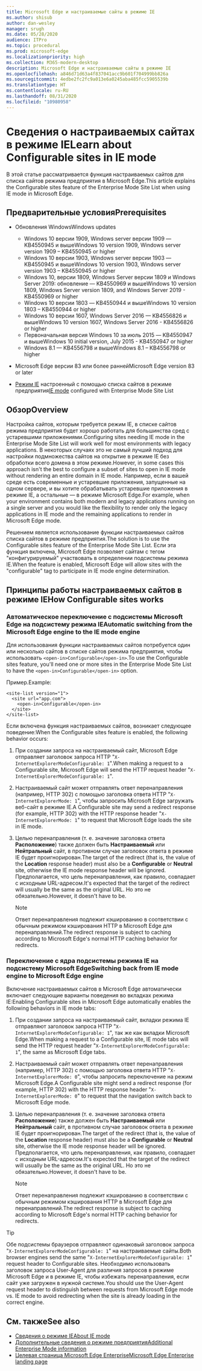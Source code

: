 ```yaml
---
title: Microsoft Edge и настраиваемые сайты в режиме IE
ms.author: shisub
author: dan-wesley
manager: srugh
ms.date: 05/28/2020
audience: ITPro
ms.topic: procedural
ms.prod: microsoft-edge
ms.localizationpriority: high
ms.collection: M365-modern-desktop
description: Microsoft Edge и настраиваемые сайты в режиме IE
ms.openlocfilehash: a846d71d63a4f837041acc9b601f704999bb826a
ms.sourcegitcommit: 4edbe2fc2fc9a013e6a0245aba485fcc5905539b
ms.translationtype: HT
ms.contentlocale: ru-RU
ms.lasthandoff: 08/31/2020
ms.locfileid: "10980958"
---
```

# <span data-ttu-id="1da95-103">Сведения о настраиваемых сайтах в режиме IE</span><span class="sxs-lookup"><span data-stu-id="1da95-103">Learn about Configurable sites in IE mode</span></span>

<span data-ttu-id="1da95-104">В этой статье рассматривается функция настраиваемых сайтов для списка сайтов режима предприятия в Microsoft Edge.</span><span class="sxs-lookup"><span data-stu-id="1da95-104">This article explains the Configurable sites feature of the Enterprise Mode Site List when using IE mode in Microsoft Edge.</span></span>

## <span data-ttu-id="1da95-105">Предварительные условия</span><span class="sxs-lookup"><span data-stu-id="1da95-105">Prerequisites</span></span>

- <span data-ttu-id="1da95-106">Обновления Windows</span><span class="sxs-lookup"><span data-stu-id="1da95-106">Windows updates</span></span>

  - <span data-ttu-id="1da95-107">Windows 10 версии 1909, Windows server версии 1909 — KB4550945 и выше</span><span class="sxs-lookup"><span data-stu-id="1da95-107">Windows 10 version 1909, Windows server version 1909 – KB4550945  or higher</span></span>
  - <span data-ttu-id="1da95-108">Windows 10 версии 1903, Windows server версии 1903 — KB4550945 и выше</span><span class="sxs-lookup"><span data-stu-id="1da95-108">Windows 10 version 1903, Windows server version 1903 – KB4550945  or higher</span></span>
  - <span data-ttu-id="1da95-109">Windows 10, версии 1809, Windows Server версии 1809 и Windows Server 2019: обновление — KB4550969 и выше</span><span class="sxs-lookup"><span data-stu-id="1da95-109">Windows 10 version 1809, Windows Server version 1809, and Windows Server 2019 - KB4550969 or higher</span></span>
  - <span data-ttu-id="1da95-110">Windows 10 версии 1803 — KB4550944 и выше</span><span class="sxs-lookup"><span data-stu-id="1da95-110">Windows 10 version 1803 – KB4550944 or higher</span></span>
  - <span data-ttu-id="1da95-111">Windows 10 версии 1607, Windows Server 2016 — KB4556826 и выше</span><span class="sxs-lookup"><span data-stu-id="1da95-111">Windows 10 version 1607, Windows Server 2016 - KB4556826 or higher</span></span>
  - <span data-ttu-id="1da95-112">Первоначальная версия Windows 10 за июль 2015 — KB4550947 и выше</span><span class="sxs-lookup"><span data-stu-id="1da95-112">Windows 10 initial version, July 2015 - KB4550947 or higher</span></span>
  - <span data-ttu-id="1da95-113">Windows 8.1 — KB4556798 и выше</span><span class="sxs-lookup"><span data-stu-id="1da95-113">Windows 8.1 – KB4556798 or higher</span></span>

- <span data-ttu-id="1da95-114">Microsoft Edge версии 83 или более ранней</span><span class="sxs-lookup"><span data-stu-id="1da95-114">Microsoft Edge version 83 or later</span></span>
- <span data-ttu-id="1da95-115">[Режим IE](https://aka.ms/iemodeonedge) настроенный с помощью списка сайтов в режиме предприятия</span><span class="sxs-lookup"><span data-stu-id="1da95-115">[IE mode](https://aka.ms/iemodeonedge) configured with Enterprise Mode Site List</span></span>

## <span data-ttu-id="1da95-116">Обзор</span><span class="sxs-lookup"><span data-stu-id="1da95-116">Overview</span></span>

<span data-ttu-id="1da95-117">Настройка сайтов, которым требуется режим IE, в списке сайтов режима предприятия будет хорошо работать для большинства сред с устаревшими приложениями.</span><span class="sxs-lookup"><span data-stu-id="1da95-117">Configuring sites needing IE mode in the Enterprise Mode Site List will work well for most environments with legacy applications.</span></span> <span data-ttu-id="1da95-118">В некоторых случаях это не самый лучший подход для настройки подмножества сайтов на открытие в режиме IE без обработки всего домена в этом режиме.</span><span class="sxs-lookup"><span data-stu-id="1da95-118">However, in some cases this approach isn't the best to configure a subset of sites to open in IE mode without rendering an entire domain in IE mode.</span></span> <span data-ttu-id="1da95-119">Например, если в вашей среде есть современные и устаревшие приложения, запущенные на одном сервере, и вы хотите обрабатывать устаревшие приложения в режиме IE, а остальные — в режиме Microsoft Edge.</span><span class="sxs-lookup"><span data-stu-id="1da95-119">For example, when your environment contains both modern and legacy applications running on a single server and you would like the flexibility to render only the legacy applications in IE mode and the remaining applications to render in Microsoft Edge mode.</span></span>

<span data-ttu-id="1da95-120">Решением является использование функции настраиваемых сайтов списка сайтов в режиме предприятия.</span><span class="sxs-lookup"><span data-stu-id="1da95-120">The solution is to use the Configurable sites feature of the Enterprise Mode Site List.</span></span> <span data-ttu-id="1da95-121">Если эта функция включена, Microsoft Edge позволяет сайтам с тегом "конфигурируемый" участвовать в определении подсистемы режима IE.</span><span class="sxs-lookup"><span data-stu-id="1da95-121">When the feature is enabled, Microsoft Edge will allow sites with the "configurable" tag to participate in IE mode engine determination.</span></span>

## <span data-ttu-id="1da95-122">Принципы работы настраиваемых сайтов в режиме IE</span><span class="sxs-lookup"><span data-stu-id="1da95-122">How Configurable sites works</span></span>

### <span data-ttu-id="1da95-123">Автоматическое переключение с подсистемы Microsoft Edge на подсистему режима IE</span><span class="sxs-lookup"><span data-stu-id="1da95-123">Automatic switching from the Microsoft Edge engine to the IE mode engine</span></span>

<span data-ttu-id="1da95-124">Для использования функции настраиваемых сайтов потребуется один или несколько сайтов в списке сайтов режима предприятия, чтобы использовать `<open-in>Configurable</open-in>`.</span><span class="sxs-lookup"><span data-stu-id="1da95-124">To use the Configurable sites feature, you'll need one or more sites in the Enterprise Mode Site List to have the `<open-in>Configurable</open-in>` option.</span></span>

<span data-ttu-id="1da95-125">Пример.</span><span class="sxs-lookup"><span data-stu-id="1da95-125">Example:</span></span>

```
<site-list version="1">
  <site url="app.com">
    <open-in>Configurable</open-in>
  </site>
</site-list>
```

<span data-ttu-id="1da95-126">Если включена функция настраиваемых сайтов, возникает следующее поведение:</span><span class="sxs-lookup"><span data-stu-id="1da95-126">When the Configurable sites feature is enabled, the following behavior occurs:</span></span>

1. <span data-ttu-id="1da95-127">При создании запроса на настраиваемый сайт, Microsoft Edge отправляет заголовок запроса HTTP "`X-InternetExplorerModeConfigurable: 1`".</span><span class="sxs-lookup"><span data-stu-id="1da95-127">When making a request to a Configurable site, Microsoft Edge will send the HTTP request header "`X-InternetExplorerModeConfigurable: 1`".</span></span>
2. <span data-ttu-id="1da95-128">Настраиваемый сайт может отправлять ответ перенаправления (например, HTTP 302) с помощью заголовка ответа HTTP "`X-InternetExplorerMode: 1`", чтобы запросить Microsoft Edge загружать веб-сайт в режиме IE.</span><span class="sxs-lookup"><span data-stu-id="1da95-128">A Configurable site may send a redirect response (for example, HTTP 302) with the HTTP response header "`X-InternetExplorerMode: 1`" to request that Microsoft Edge loads the site in IE mode.</span></span>
3. <span data-ttu-id="1da95-129">Целью перенаправления (т. е. значение заголовка ответа **Расположение**) также должен быть **Настраиваемый** или **Нейтральный** сайт, в противном случае заголовок ответа в режиме IE будет проигнорирован.</span><span class="sxs-lookup"><span data-stu-id="1da95-129">The target of the redirect (that is, the value of the **Location** response header) must also be a **Configurable** or **Neutral** site, otherwise the IE mode response header will be ignored.</span></span> <span data-ttu-id="1da95-130">Предполагается, что цель перенаправления, как правило, совпадает с исходным URL-адресом.</span><span class="sxs-lookup"><span data-stu-id="1da95-130">It's expected that the target of the redirect will usually be the same as the original URL.</span></span> <span data-ttu-id="1da95-131">Но это не обязательно.</span><span class="sxs-lookup"><span data-stu-id="1da95-131">However, it doesn't have to be.</span></span>

   > [!NOTE]
   > <span data-ttu-id="1da95-132">Ответ перенаправления подлежит кэшированию в соответствии с обычным режимом кэширования HTTP в Microsoft Edge для перенаправлений.</span><span class="sxs-lookup"><span data-stu-id="1da95-132">The redirect response is subject to caching according to Microsoft Edge's normal HTTP caching behavior for redirects.</span></span>

### <span data-ttu-id="1da95-133">Переключение с ядра подсистемы режима IE на подсистему Microsoft Edge</span><span class="sxs-lookup"><span data-stu-id="1da95-133">Switching back from IE mode engine to Microsoft Edge engine</span></span>

<span data-ttu-id="1da95-134">Включение настраиваемых сайтов в Microsoft Edge автоматически включает следующие варианты поведения во вкладках режима IE:</span><span class="sxs-lookup"><span data-stu-id="1da95-134">Enabling Configurable sites in Microsoft Edge automatically enables the following behaviors in IE mode tabs:</span></span>

1. <span data-ttu-id="1da95-135">При создании запроса на настраиваемый сайт, вкладки режима IE отправляют заголовок запроса HTTP "`X-InternetExplorerModeConfigurable: 1`", так же как вкладки Microsoft Edge.</span><span class="sxs-lookup"><span data-stu-id="1da95-135">When making a request to a Configurable site, IE mode tabs will send the HTTP request header "`X-InternetExplorerModeConfigurable: 1`", the same as Microsoft Edge tabs.</span></span>
2. <span data-ttu-id="1da95-136">Настраиваемый сайт может отправлять ответ перенаправления (например, HTTP 302) с помощью заголовка ответа HTTP "`X-InternetExplorerMode: 0`", чтобы запросить переключение на режим Microsoft Edge.</span><span class="sxs-lookup"><span data-stu-id="1da95-136">A Configurable site might send a redirect response (for example, HTTP 302) with the HTTP response header "`X-InternetExplorerMode: 0`" to request that the navigation switch back to Microsoft Edge mode.</span></span>
3. <span data-ttu-id="1da95-137">Целью перенаправления (т. е. значение заголовка ответа **Расположение**) также должен быть **Настраиваемый** или **Нейтральный** сайт, в противном случае заголовок ответа в режиме IE будет проигнорирован.</span><span class="sxs-lookup"><span data-stu-id="1da95-137">The target of the redirect (that is, the value of the **Location** response header) must also be a **Configurable** or **Neutral** site, otherwise the IE mode response header will be ignored.</span></span> <span data-ttu-id="1da95-138">Предполагается, что цель перенаправления, как правило, совпадает с исходным URL-адресом.</span><span class="sxs-lookup"><span data-stu-id="1da95-138">It's expected that the target of the redirect will usually be the same as the original URL.</span></span> <span data-ttu-id="1da95-139">Но это не обязательно.</span><span class="sxs-lookup"><span data-stu-id="1da95-139">However, it doesn't have to be.</span></span>

   > [!NOTE]
   > <span data-ttu-id="1da95-140">Ответ перенаправления подлежит кэшированию в соответствии с обычным режимом кэширования HTTP в Microsoft Edge для перенаправлений.</span><span class="sxs-lookup"><span data-stu-id="1da95-140">The redirect response is subject to caching according to Microsoft Edge's normal HTTP caching behavior for redirects.</span></span>

> [!TIP]
> <span data-ttu-id="1da95-141">Обе подсистемы браузеров отправляют одинаковый заголовок запроса "`X-InternetExplorerModeConfigurable: 1`" на настраиваемые сайты.</span><span class="sxs-lookup"><span data-stu-id="1da95-141">Both browser engines send the same "`X-InternetExplorerModeConfigurable: 1`" request header to Configurable sites.</span></span> <span data-ttu-id="1da95-142">Необходимо использовать заголовок запроса User-Agent для различия запросов в режиме Microsoft Edge и в режиме IE, чтобы избежать перенаправления, если сайт уже загружен в нужной системе.</span><span class="sxs-lookup"><span data-stu-id="1da95-142">You should use the User-Agent request header to distinguish between requests from Microsoft Edge mode vs. IE mode to avoid redirecting when the site is already loading in the correct engine.</span></span>

## <span data-ttu-id="1da95-143">См. также</span><span class="sxs-lookup"><span data-stu-id="1da95-143">See also</span></span>

- [<span data-ttu-id="1da95-144">Сведения о режиме IE</span><span class="sxs-lookup"><span data-stu-id="1da95-144">About IE mode</span></span>](https://docs.microsoft.com/deployedge/edge-ie-mode)
- [<span data-ttu-id="1da95-145">Дополнительные сведения о режиме предприятия</span><span class="sxs-lookup"><span data-stu-id="1da95-145">Additional Enterprise Mode information</span></span>](https://docs.microsoft.com/internet-explorer/ie11-deploy-guide/enterprise-mode-overview-for-ie11)
- [<span data-ttu-id="1da95-146">Целевая страница Microsoft Edge Enterprise</span><span class="sxs-lookup"><span data-stu-id="1da95-146">Microsoft Edge Enterprise landing page</span></span>](https://aka.ms/EdgeEnterprise)